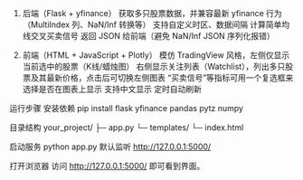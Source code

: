 1. 后端（Flask + yfinance）
获取多只股票数据，并兼容最新 yfinance 行为（MultiIndex 列、NaN/Inf 转换等）
支持自定义时区、数据间隔
计算简单均线交叉买卖信号
返回 JSON 给前端（避免 NaN/Inf JSON 序列化报错）


2. 前端（HTML + JavaScript + Plotly）
模仿 TradingView 风格，左侧仅显示当前选中的股票（K线/蜡烛图）
右侧显示关注列表（Watchlist），列出多只股票及其最新价格，点击后可切换左侧图表
“买卖信号”等指标可用一个复选框来选择是否在图表上显示
支持中文显示
定时自动刷新


运行步骤
安装依赖
pip install flask yfinance pandas pytz numpy


目录结构
your_project/
├─ app.py
└─ templates/
   └─ index.html


启动服务
python app.py
默认监听 http://127.0.0.1:5000/

打开浏览器
访问 http://127.0.0.1:5000/ 即可看到界面。
